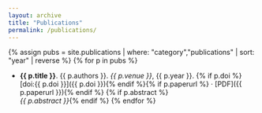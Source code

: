 ```yaml
---
layout: archive
title: "Publications"
permalink: /publications/
---
```


{% assign pubs = site.publications | where: "category","publications" | sort: "year" | reverse %}
{% for p in pubs %}
- **{{ p.title }}**. {{ p.authors }}. _{{ p.venue }}_, {{ p.year }}.
  {% if p.doi %} [doi:{{ p.doi }}]({{ p.doi }}){% endif %}{% if p.paperurl %} · [PDF]({{ p.paperurl }}){% endif %}
  {% if p.abstract %}<br/>_{{ p.abstract }}_{% endif %}
  {% endfor %}